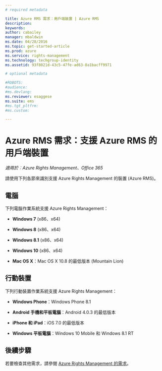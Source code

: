 ```yaml
---
# required metadata

title: Azure RMS 需求：用戶端裝置 | Azure RMS
description:
keywords:
author: cabailey
manager: mbaldwin
ms.date: 04/28/2016
ms.topic: get-started-article
ms.prod: azure
ms.service: rights-management
ms.technology: techgroup-identity
ms.assetid: 93f8021d-43c5-47fe-ad63-8a1bacff9971

# optional metadata

#ROBOTS:
#audience:
#ms.devlang:
ms.reviewer: esaggese
ms.suite: ems
#ms.tgt_pltfrm:
#ms.custom:

---
```



# Azure RMS 需求：支援 Azure RMS 的用戶端裝置

*適用於︰Azure Rights Management、Office 365*

請使用下列各節來識別支援 Azure Rights Management 的裝置 (Azure RMS)。

## 電腦
下列電腦作業系統支援 Azure Rights Management：

-   **Windows 7** (x86、x64)

-   **Windows 8** (x86、x64)

-   **Windows 8.1** (x86、x64)

-   **Windows 10** (x86、x64)

-   **Mac OS X**：Mac OS X 10.8 的最低版本 (Mountain Lion)

## 行動裝置
下列行動裝置作業系統支援 Azure Rights Management：

-   **Windows Phone**：Windows Phone 8.1

-   **Android 手機和平板電腦**：Android 4.0.3 的最低版本

-   **iPhone 和 iPad**：iOS 7.0 的最低版本

-   **Windows 平板電腦**：Windows 10 Mobile 和 Windows 8.1 RT


## 後續步驟
若要檢查其他需求，請參閱 [Azure Rights Management 的需求](requirements-azure-rms.md)。



<!--HONumber=May16_HO2-->


